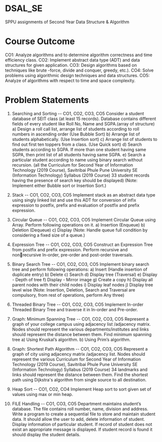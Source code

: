 # DSAL_SE
SPPU assignments of Second Year Data Structure &amp; Algorithm


# Course Outcome
CO1: Analyze algorithms and to determine algorithm correctness and time efficiency class.
CO2: Implement abstract data type (ADT) and data structures for given application.
CO3: Design algorithms based on techniques like brute -force, divide and conquer, greedy, etc.).
CO4: Solve problems using algorithmic design techniques and data structures.
CO5: Analyze of algorithms with respect to time and space complexity.

# Problem Statements 
1. Searching and Sorting -- CO1, CO2, CO3, CO5
Consider a student database of SEIT class (at least 15 records). Database contains different fields of 
every student like Roll No, Name and SGPA.(array of structure)
a) Design a roll call list, arrange list of students according to roll numbers in ascending order (Use 
Bubble Sort)
b) Arrange list of students alphabetically. (Use Insertion sort)
c) Arrange list of students to find out first ten toppers from a class. (Use Quick sort)
d) Search students according to SGPA. If more than one student having same SGPA, then print list 
of all students having same SGPA.
e) Search a particular student according to name using binary search without recursion. (all the 
Curriculum for Second Year of Information Technology (2019 Course), Savitribai Phule Pune University
SE (Information Technology) Syllabus (2019 Course) 33
student records having the presence of search key should be displayed)
(Note: Implement either Bubble sort or Insertion Sort.)

2. Stack -- CO1, CO2, CO3, CO5
Implement stack as an abstract data type using singly linked list and use this ADT for conversion of 
infix expression to postfix, prefix and evaluation of postfix and prefix expression.

3. Circular Queue -- CO1, CO2, CO3, CO5
Implement Circular Queue using Array. Perform following operations on it.
a) Insertion (Enqueue)
b) Deletion (Dequeue)
c) Display
(Note: Handle queue full condition by considering a fixed size of a queue.)

4. Expression Tree -- CO1, CO2, CO3, CO5
Construct an Expression Tree from postfix and prefix expression. Perform recursive and nonrecursive In-order, pre-order and post-order traversals.

5. Binary Search Tree -- CO1, CO2, CO3, CO5
Implement binary search tree and perform following operations:
a) Insert (Handle insertion of duplicate entry)
b) Delete
c) Search
d) Display tree (Traversal)
e) Display - Depth of tree
f) Display - Mirror image
g) Create a copy
h) Display all parent nodes with their child nodes
i) Display leaf nodes
j) Display tree level wise
(Note: Insertion, Deletion, Search and Traversal are compulsory, from rest of operations, perform 
Any three)

6. Threaded Binary Tree -- CO1, CO2, CO3, CO5
Implement In-order Threaded Binary Tree and traverse it in In-order and Pre-order.

7. Graph: Minimum Spanning Tree -- CO1, CO2, CO3, CO5
Represent a graph of your college campus using adjacency list /adjacency matrix. Nodes should 
represent the various departments/institutes and links should represent the distance between them. 
Find minimum spanning tree
a) Using Kruskal’s algorithm.
b) Using Prim’s algorithm.

8. Graph: Shortest Path Algorithm -- CO1, CO2, CO3, CO5
Represent a graph of city using adjacency matrix /adjacency list. Nodes should represent the various 
Curriculum for Second Year of Information Technology (2019 Course), Savitribai Phule Pune University
SE (Information Technology) Syllabus (2019 Course) 34
landmarks and links should represent the distance between them. Find the shortest path using 
Dijkstra's algorithm from single source to all destination.

9. Heap Sort -- CO1, CO2, CO4
Implement Heap sort to sort given set of values using max or min heap.

10. FILE Handling -- CO1, CO3, CO5
Department maintains student’s database. The file contains roll number, name, division and address. 
Write a program to create a sequential file to store and maintain student data. It should allow the 
user to add, delete information of student. Display information of particular student. If record of 
student does not exist an appropriate message is displayed. If student record is found it should 
display the student details.
